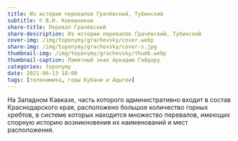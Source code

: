 ```yaml
---
title: Из истории перевалов Грачёвский, Тубинский
subtitle: © В.Н. Ковешников
share-title: Перевал Грачёвский
share-description: Из истории перевалов Грачёвский, Тубинский
cover-img: /img/toponymy/grachevsky/cover.webp
share-img: /img/toponymy/grachevsky/cover-s.jpg
thumbnail-img: /img/toponymy/grachevsky/thumb.webp
thumbnail-caption: Памятный знак Аркадию Гайдару
categories: toponymy
date: 2021-06-13 18:00
tags: [топонимика, горы Кубани и Адыгеи]
---
```

На Западном Кавказе, часть которого административно входит в состав Краснодарского края, расположено большое количество горных хребтов, в системе которых находится множество перевалов, имеющих спорную историю возникновения их наименований и мест расположения.
